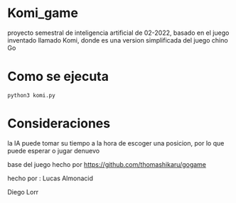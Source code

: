 # Komi_game
proyecto semestral de inteligencia artificial de 02-2022, basado en el juego inventado llamado Komi, donde es una version simplificada del juego chino Go

# Como se ejecuta
```
python3 komi.py

```
# Consideraciones
la IA puede tomar su tiempo a la hora de escoger una posicion, por lo que puede esperar o jugar denuevo


base del juego hecho por https://github.com/thomashikaru/gogame

hecho por :
Lucas Almonacid

Diego Lorr
